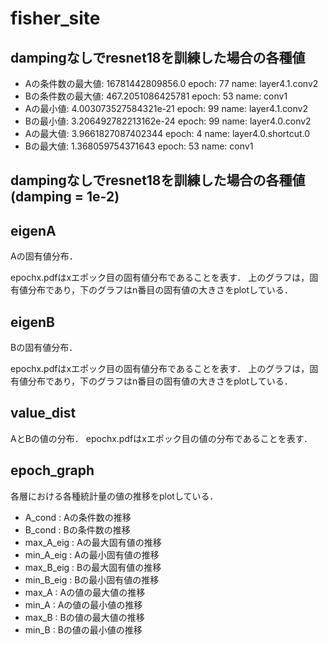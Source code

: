 # fisher_site

## dampingなしでresnet18を訓練した場合の各種値

- Aの条件数の最大値: 16781442809856.0  epoch:  77  name:  layer4.1.conv2
- Bの条件数の最大値: 467.2051086425781  epoch:  53  name:  conv1
- Aの最小値: 4.003073527584321e-21  epoch:  99  name:  layer4.1.conv2
- Bの最小値: 3.206492782213162e-24  epoch:  99  name:  layer4.0.conv2
- Aの最大値: 3.9661827087402344  epoch:  4  name:  layer4.0.shortcut.0
- Bの最大値: 1.368059754371643  epoch:  53  name:  conv1

## dampingなしでresnet18を訓練した場合の各種値(damping = 1e-2)


## eigenA

Aの固有値分布．

epochx.pdfはxエポック目の固有値分布であることを表す．
上のグラフは，固有値分布であり，下のグラフはn番目の固有値の大きさをplotしている．

## eigenB

Bの固有値分布．

epochx.pdfはxエポック目の固有値分布であることを表す．
上のグラフは，固有値分布であり，下のグラフはn番目の固有値の大きさをplotしている．

## value_dist

AとBの値の分布．
epochx.pdfはxエポック目の値の分布であることを表す．

## epoch_graph

各層における各種統計量の値の推移をplotしている．

- A_cond : Aの条件数の推移
- B_cond : Bの条件数の推移
- max_A_eig : Aの最大固有値の推移
- min_A_eig : Aの最小固有値の推移
- max_B_eig : Bの最大固有値の推移
- min_B_eig : Bの最小固有値の推移
- max_A : Aの値の最大値の推移
- min_A : Aの値の最小値の推移
- max_B : Bの値の最大値の推移
- min_B : Bの値の最小値の推移
